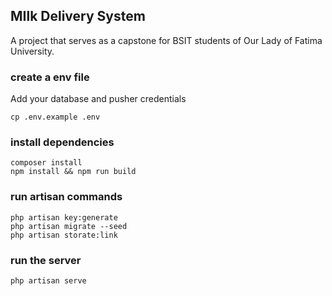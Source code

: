 ## MIlk Delivery System
A project that serves as a capstone for BSIT students of Our Lady of Fatima University.

### create a env file
Add your database and pusher credentials 

```
cp .env.example .env
```

### install dependencies
```
composer install
npm install && npm run build
```

### run artisan commands
```
php artisan key:generate
php artisan migrate --seed
php artisan storate:link
```

### run the server
```
php artisan serve
```
